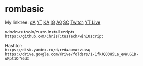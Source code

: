 # rombasic
My linktree:
[dA](https://www.deviantart.com/arleenconroy)
[YT](https://www.youtube.com/channel/UCeADT00Qq2Trvdd2MLlQY6A)
[KA](https://krita-artists.org/u/arleen_lasleur)
[IG](https://instagram.com/arleenlasleur)
[AG](https://community.alexgyver.ru/threads/ultrazvukovoj-komandnyj-interfejs-dlja-pk.6067/)
[SC](https://soundcloud.com/arleenlasleur)
[Twitch](https://www.twitch.tv/arleenlasleur)
[YT Live](https://www.youtube.com/channel/UCUtkG45t9PhifJjnzuKnLCg)
  
windows tools/custo install scripts.  
`https://github.com/ChrisTitusTech/win10script`

Hashtor:  
`https://disk.yandex.ru/d/EPd4aUMWzv2aSQ`  
`https://drive.google.com/drive/folders/1-1fkJQ03H5La_evWuG1D-uKpt1OnY6dI`
  


